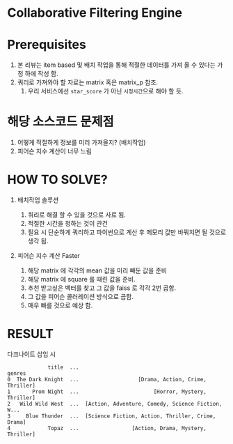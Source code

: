 # Collaborative Filtering Engine

# Prerequisites
1. 본 리뷰는 item based 및 배치 작업을 통해 적절한 데이터를 가져 올 수 있다는 가정 하에 작성 함.
2. 쿼리로 가져와야 할 자료는 matrix 혹은 matrix_p 참조.
   1. 우리 서비스에선 `star_score` 가 아닌 `시청시간`으로 해야 할 듯.

# 해당 소스코드 문제점
1. 어떻게 적절하게 정보를 미리 가져올지? (배치작업)
2. 피어슨 지수 계산이 너무 느림

# HOW TO SOLVE?
1. 배치작업 솔루션
   1. 쿼리로 해결 할 수 있을 것으로 사료 됨.
   2. 적절한 시간을 정하는 것이 관건
   3. 필요 시 단순하게 쿼리하고 파이썬으로 계산 후 메모리 값만 바꿔치면 될 것으로 생각 됨.

2. 피어슨 지수 계산 Faster
   1. 해당 matrix 에 각각의 mean 값을 미리 빼둔 값을 준비
   2. 해당 matrix 에 square 를 때린 값을 준비.
   3. 추천 받고싶은 벡터를 찾고 그 값을 faiss 로 각각 2번 곱함.
   4. 그 값을 피어슨 콜러레이션 방식으로 곱함.
   5. 매우 빠를 것으로 예상 함.

# RESULT
다크나이트 삽입 시
```text
             title  ...                                             genres
0  The Dark Knight  ...                   [Drama, Action, Crime, Thriller]
1       Prom Night  ...                        [Horror, Mystery, Thriller]
2   Wild Wild West  ...  [Action, Adventure, Comedy, Science Fiction, W...
3     Blue Thunder  ...  [Science Fiction, Action, Thriller, Crime, Drama]
4            Topaz  ...                 [Action, Drama, Mystery, Thriller]
```
